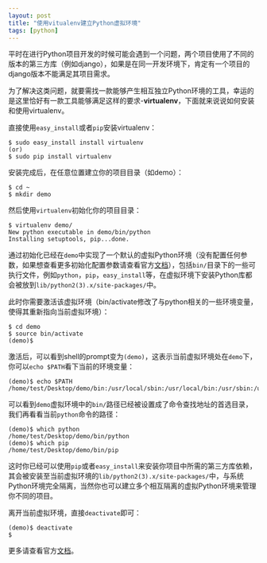 ```yaml
---
layout: post
title: "使用vitualenv建立Python虚拟环境"
tags: [python]
---
```



平时在进行Python项目开发的时候可能会遇到一个问题，两个项目使用了不同的版本的第三方库（例如django），如果是在同一开发环境下，肯定有一个项目的django版本不能满足其项目需求。

为了解决这类问题，就要需找一款能够产生相互独立Python环境的工具，幸运的是这里恰好有一款工具能够满足这样的要求-**virtualenv**，下面就来说说如何安装和使用virtualenv。

直接使用`easy_install`或者`pip`安装virtualenv：

	$ sudo easy_install install virtualenv
	(or)
	$ sudo pip install virtualenv

安装完成后，在任意位置建立你的项目目录（如demo）：

	$ cd ~
	$ mkdir demo

然后使用`virtualenv`初始化你的项目目录：

	$ virtualenv demo/
	New python executable in demo/bin/python
	Installing setuptools, pip...done.
	
通过初始化已经在`demo`中实现了一个默认的虚拟Python环境（没有配置任何参数，如果想查看更多初始化配置参数请查看官方[文档](https://virtualenv.pypa.io/en/latest/reference.html)），包括`bin/`目录下的一些可执行文件，例如`python`，`pip`，`easy_install`等，在虚拟环境下安装Python库都会被放到`lib/python2(3).x/site-packages/`中。

此时你需要激活该虚拟环境（bin/activate修改了与python相关的一些环境变量，使得其重新指向当前虚拟环境）：

	$ cd demo
	$ source bin/activate
	(demo)$ 
	
激活后，可以看到shell的prompt变为`(demo)`，这表示当前虚拟环境处在`demo`下，你可以`echo $PATH`看下当前的环境变量：

	(demo)$ echo $PATH
	/home/test/Desktop/demo/bin:/usr/local/sbin:/usr/local/bin:/usr/sbin:/usr/bin:/sbin:/bin
	
可以看到`demo`虚拟环境中的`bin/`路径已经被设置成了命令查找地址的首选目录，我们再看看当前`python`命令的路径：

	(demo)$ which python
	/home/test/Desktop/demo/bin/python
	(demo)$ which pip
	/home/test/Desktop/demo/bin/pip
	
这时你已经可以使用`pip`或者`easy_install`来安装你项目中所需的第三方库依赖，其会被安装至当前虚拟环境的`lib/python2(3).x/site-packages/`中，与系统Python环境完全隔离，当然你也可以建立多个相互隔离的虚拟Python环境来管理你不同的项目。

离开当前虚拟环境，直接`deactivate`即可：

	(demo)$ deactivate
	$
	
更多请查看官方[文档](https://github.com/pypa/virtualenv)。